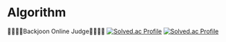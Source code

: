 # Algorithm
🌱👩🏻‍💻Backjoon Online Judge👩🏻‍💻🌱
[![Solved.ac Profile](http://mazassumnida.wtf/api/mini/generate_badge?boj={lrycro})](https://solved.ac/{lrycro})
[![Solved.ac Profile](http://mazassumnida.wtf/api/v2/generate_badge?boj={lrycro})](https://solved.ac/{lrycro})
